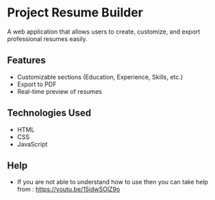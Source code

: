 # Project Resume Builder

A web application that allows users to create, customize, and export professional resumes easily.

## Features
- Customizable sections (Education, Experience, Skills, etc.)
- Export to PDF
- Real-time preview of resumes

## Technologies Used
- HTML
- CSS
- JavaScript

## Help
- If you are not able to understand how to use then you can take help from : https://youtu.be/15idwSOlZ9o
